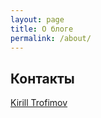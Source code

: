 ```yaml
---
layout: page
title: О блоге
permalink: /about/
---
```


## Контакты

<div class="LI-profile-badge"  data-version="v1" data-size="medium" data-locale="en_US" data-type="horizontal" data-theme="light" data-vanity="g3rhard"><a class="LI-simple-link" href='https://linkedin.com/in/g3rhard/en?trk=profile-badge'>Kirill Trofimov</a></div>

<script type="text/javascript" src="https://cdnjs.buymeacoffee.com/1.0.0/button.prod.min.js" data-name="bmc-button" data-slug="g3rhard" data-color="#FF5F5F" data-emoji="" data-font="Inter" data-text="Buy me a coffee" data-outline-color="#000000" data-font-color="#ffffff" data-coffee-color="#FFDD00" ></script>
